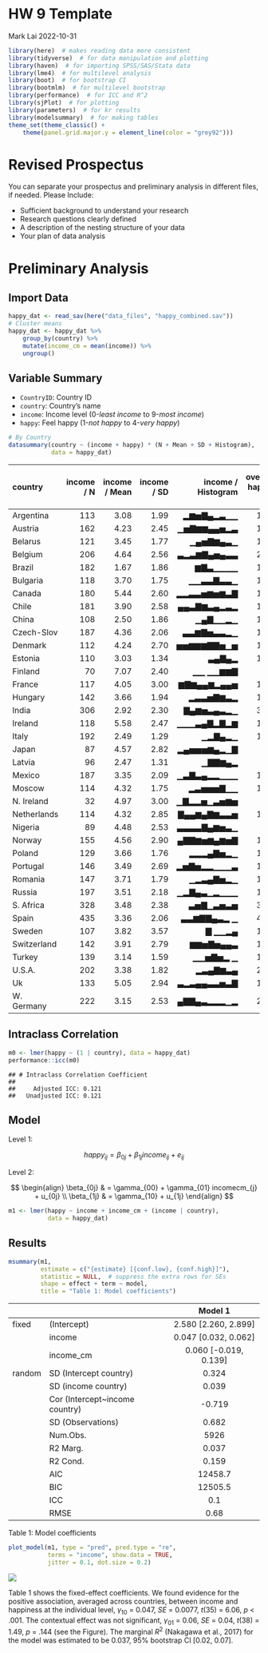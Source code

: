 HW 9 Template
================
Mark Lai
2022-10-31

``` r
library(here)  # makes reading data more consistent
library(tidyverse)  # for data manipulation and plotting
library(haven)  # for importing SPSS/SAS/Stata data
library(lme4)  # for multilevel analysis
library(boot)  # for bootstrap CI
library(bootmlm)  # for multilevel bootstrap
library(performance)  # for ICC and R^2
library(sjPlot)  # for plotting
library(parameters)  # for kr results
library(modelsummary)  # for making tables
theme_set(theme_classic() +
    theme(panel.grid.major.y = element_line(color = "grey92")))
```

# Revised Prospectus

You can separate your prospectus and preliminary analysis in different
files, if needed. Please Include:

- Sufficient background to understand your research
- Research questions clearly defined
- A description of the nesting structure of your data
- Your plan of data analysis

# Preliminary Analysis

## Import Data

``` r
happy_dat <- read_sav(here("data_files", "happy_combined.sav"))
# Cluster means
happy_dat <- happy_dat %>%
    group_by(country) %>%
    mutate(income_cm = mean(income)) %>%
    ungroup()
```

## Variable Summary

- `CountryID`: Country ID
- `country`: Country’s name
- `income`: Income level (0-*least income* to 9-*most income*)
- `happy`: Feel happy (1-*not happy* to 4-*very happy*)

``` r
# By Country
datasummary(country ~ (income + happy) * (N + Mean + SD + Histogram),
            data = happy_dat)
```

| country     | income / N | income / Mean | income / SD | income / Histogram | overall happy / N | overall happy / Mean | overall happy / SD | overall happy / Histogram |
|:------------|-----------:|--------------:|------------:|-------------------:|------------------:|---------------------:|-------------------:|--------------------------:|
| Argentina   |        113 |          3.08 |        1.99 |          ▂▆▅▇▄▂▃▁▁ |               113 |                 2.95 |               0.83 |                      ▁▃▇▄ |
| Austria     |        162 |          4.23 |        2.45 |         ▁▅▇▆▆▄▄▅▂▃ |               162 |                 3.25 |               0.66 |                       ▁▇▅ |
| Belarus     |        121 |          3.45 |        1.77 |           ▁▄▅▇▆▄▃▁ |               121 |                 2.53 |               0.61 |                        ▇▇ |
| Belgium     |        206 |          4.64 |        2.56 |         ▃▂▃▆▇▄▅▄▃▃ |               206 |                 3.31 |               0.62 |                       ▁▇▅ |
| Brazil      |        182 |          1.67 |        1.86 |            ▆▇▃▁▁▁▁ |               182 |                 2.98 |               0.66 |                       ▂▇▂ |
| Bulgaria    |        118 |          3.70 |        1.75 |           ▁▁▃▃▇▃▃▁ |               118 |                 2.45 |               0.82 |                      ▂▇▆▂ |
| Canada      |        180 |          5.44 |        2.60 |         ▂▂▃▃▅▆▅▆▃▇ |               180 |                 3.08 |               0.78 |                       ▃▇▅ |
| Chile       |        181 |          3.90 |        2.58 |         ▄▄▃▇▆▃▄▂▃▂ |               181 |                 2.99 |               0.82 |                      ▁▄▇▅ |
| China       |        108 |          2.50 |        1.86 |            ▁▄▇▁▁▂▁ |               108 |                 2.94 |               0.83 |                       ▅▇▅ |
| Czech-Slov  |        187 |          4.36 |        2.06 |          ▃▃▆▇▅▃▃▂▁ |               187 |                 2.68 |               0.64 |                       ▃▇▁ |
| Denmark     |        112 |          4.24 |        2.70 |         ▅▅▆▆▆▇▇▅▁▅ |               112 |                 3.38 |               0.57 |                       ▁▇▆ |
| Estonia     |        110 |          3.03 |        1.34 |              ▃▄▇▄▂ |               110 |                 2.59 |               0.67 |                       ▁▄▇ |
| Finland     |         70 |          7.07 |        2.40 |           ▁▁ ▁▁▆▆▇ |                70 |                 3.09 |               0.53 |                       ▁▇▂ |
| France      |        117 |          4.05 |        3.00 |         ▆▇▆▄▄▆▂▄▄▅ |               117 |                 3.17 |               0.67 |                       ▁▇▃ |
| Hungary     |        142 |          3.66 |        1.94 |           ▂▃▃▅▇▆▃▂ |               142 |                 2.63 |               0.89 |                      ▂▄▇▂ |
| India       |        306 |          2.92 |        2.30 |          ▇▄▆▅▃▄▃▂▁ |               306 |                 2.86 |               0.76 |                      ▁▃▇▂ |
| Ireland     |        118 |          5.58 |        2.47 |         ▁▁▁▃▄▇▂▇▂▆ |               118 |                 3.32 |               0.61 |                       ▁▇▅ |
| Italy       |        192 |          2.49 |        1.29 |             ▁▂▇▄▂▁ |               192 |                 2.98 |               0.57 |                       ▁▇▁ |
| Japan       |         87 |          4.57 |        2.82 |         ▂▄▅▅▅▆▄▂▁▇ |                87 |                 2.97 |               0.67 |                       ▂▇▂ |
| Latvia      |         96 |          2.47 |        1.31 |             ▁▇▇▆▄▂ |                96 |                 2.57 |               0.59 |                        ▅▇ |
| Mexico      |        187 |          3.35 |        2.09 |         ▁▃▇▃▄▂▂▁▁▁ |               187 |                 2.98 |               0.72 |                       ▄▇▄ |
| Moscow      |        114 |          4.32 |        1.75 |           ▂▃▅▅▅▇▁▁ |               114 |                 2.57 |               0.76 |                      ▁▅▇▁ |
| N. Ireland  |         32 |          4.97 |        3.00 |         ▁▇▂▂▅▁▃▅▆▅ |                32 |                 3.25 |               0.67 |                        ▇▄ |
| Netherlands |        114 |          4.32 |        2.85 |         ▇▄▄▆▄▇▆▃▃▅ |               114 |                 3.33 |               0.66 |                        ▇▅ |
| Nigeria     |         89 |          4.48 |        2.53 |         ▃▃▃▃▇▄▆▅▃▁ |                89 |                 3.09 |               0.87 |                       ▅▅▇ |
| Norway      |        155 |          4.56 |        2.90 |         ▄▇▇▆▅▆▄▆▅▇ |               155 |                 3.16 |               0.59 |                       ▁▇▃ |
| Poland      |        129 |          3.66 |        1.76 |           ▂▂▂▄▇▅▂▁ |               129 |                 3.00 |               0.48 |                       ▁▇▁ |
| Portugal    |        146 |          3.49 |        2.69 |         ▂▅▇▅▂▂▁▁▁▃ |               146 |                 2.79 |               0.69 |                       ▃▇▁ |
| Romania     |        147 |          3.71 |        1.79 |           ▁▂▃▄▇▅▂▁ |               147 |                 2.68 |               0.71 |                      ▁▄▇▁ |
| Russia      |        197 |          3.51 |        2.18 |         ▁▂▇▄▃▁▂▁▁▁ |               197 |                 2.56 |               0.68 |                       ▇▇▁ |
| S. Africa   |        328 |          3.48 |        2.38 |           ▃▅▇▁▃▅▃▅ |               328 |                 2.98 |               0.83 |                      ▁▃▇▄ |
| Spain       |        435 |          3.36 |        2.06 |         ▃▃▆▇▇▄▃▂ ▁ |               435 |                 3.06 |               0.65 |                       ▂▇▃ |
| Sweden      |        107 |          3.82 |        3.57 |             ▇ ▁▁▂▄ |               107 |                 3.29 |               0.55 |                       ▁▇▄ |
| Switzerland |        142 |          3.91 |        2.79 |           ▆▆▅▇▅▄▄▃ |               142 |                 3.28 |               0.58 |                       ▁▇▄ |
| Turkey      |        139 |          3.14 |        1.59 |           ▁▁▅▇▅▂ ▁ |               139 |                 3.06 |               0.86 |                      ▁▂▇▅ |
| U.S.A.      |        202 |          3.38 |        1.82 |            ▂▃▄▇▆▃▄ |               202 |                 3.29 |               0.67 |                       ▁▇▅ |
| Uk          |        133 |          5.05 |        2.94 |         ▃▂▃▄▄▃▃▅▃▇ |               133 |                 3.26 |               0.65 |                       ▁▇▅ |
| W. Germany  |        222 |          3.15 |        2.53 |         ▄▇▇▄▃▂▂▂▁▂ |               222 |                 3.00 |               0.59 |                       ▁▇▂ |

## Intraclass Correlation

``` r
m0 <- lmer(happy ~ (1 | country), data = happy_dat)
performance::icc(m0)
```

    ## # Intraclass Correlation Coefficient
    ## 
    ##     Adjusted ICC: 0.121
    ##   Unadjusted ICC: 0.121

## Model

Level 1:

$$happy_{ij} = \beta_{0j} + \beta_{1j} income_{ij} + e_{ij}$$

Level 2:

$$
  \begin{align}
    \beta_{0j} & = \gamma_{00} + \gamma_{01} incomecm_{j} + u_{0j}     \\
    \beta_{1j} & = \gamma_{10} + u_{1j}
  \end{align}
$$

``` r
m1 <- lmer(happy ~ income + income_cm + (income | country),
           data = happy_dat)
```

## Results

``` r
msummary(m1,
         estimate = c("{estimate} [{conf.low}, {conf.high}]"),
         statistic = NULL,  # suppress the extra rows for SEs
         shape = effect + term ~ model,
         title = "Table 1: Model coefficients")
```

|        |                                 |         Model 1         |
|:-------|:--------------------------------|:-----------------------:|
| fixed  | (Intercept)                     | 2.580 \[2.260, 2.899\]  |
|        | income                          | 0.047 \[0.032, 0.062\]  |
|        | income_cm                       | 0.060 \[-0.019, 0.139\] |
| random | SD (Intercept country)          |          0.324          |
|        | SD (income country)             |          0.039          |
|        | Cor (Intercept\~income country) |         -0.719          |
|        | SD (Observations)               |          0.682          |
|        | Num.Obs.                        |          5926           |
|        | R2 Marg.                        |          0.037          |
|        | R2 Cond.                        |          0.159          |
|        | AIC                             |         12458.7         |
|        | BIC                             |         12505.5         |
|        | ICC                             |           0.1           |
|        | RMSE                            |          0.68           |

Table 1: Model coefficients

``` r
plot_model(m1, type = "pred", pred.type = "re",
           terms = "income", show.data = TRUE,
           jitter = 0.1, dot.size = 0.2)
```

![](hw9_template_files/figure-gfm/fig-m1-1.png)<!-- -->

Table 1 shows the fixed-effect coefficients. We found evidence for the
positive association, averaged across countries, between income and
happiness at the individual level, $\gamma_{10}$ = 0.047, *SE* = 0.0077,
*t*(35) = 6.06, *p* \< .001. The contextual effect was not significant,
$\gamma_{01}$ = 0.06, *SE* = 0.04, *t*(38) = 1.49, *p* = .144 (see the
Figure). The marginal $R^2$ (Nakagawa et al., 2017) for the model was
estimated to be 0.037, 95% bootstrap CI \[0.02, 0.07\].
